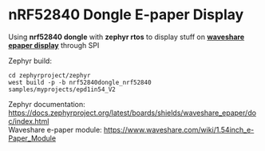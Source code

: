 # nRF52840 Dongle E-paper Display
Using **nrf52840 dongle** with **zephyr rtos** to display stuff on [**waveshare epaper display**](https://www.waveshare.com/e-paper-shield.htm) through SPI  

Zephyr build:  
```
cd zephyrproject/zephyr
west build -p -b nrf52840dongle_nrf52840 samples/myprojects/epd1in54_V2
```
Zephyr documentation:
https://docs.zephyrproject.org/latest/boards/shields/waveshare_epaper/doc/index.html  
Waveshare e-paper module:
https://www.waveshare.com/wiki/1.54inch_e-Paper_Module  
